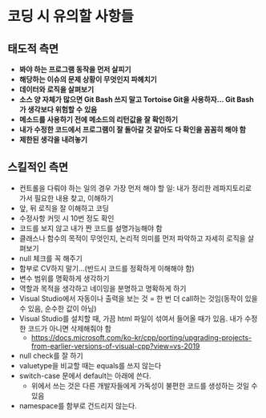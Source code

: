# 코딩 시 유의할 사항들

## 태도적 측면
- **봐야 하는 프로그램 동작을 먼저 살피기**
- **해당하는 이슈의 문제 상황이 무엇인지 파헤치기**
- **데이터와 로직을 살펴보기**
- **소스 양 자체가 많으면 Git Bash 쓰지 말고 Tortoise Git을 사용하자... Git Bash가 생각보다 위험할 수 있음**
- **메소드를 사용하기 전에 메소드의 리턴값을 잘 확인하기**
- **내가 수정한 코드에서 프로그램이 잘 돌아갈 것 같아도 다 확인을 꼼꼼히 해야 함**
- **제한된 생각을 내려놓기**

## 스킬적인 측면
- 컨트롤을 다뤄야 하는 일의 경우 가장 먼저 해야 할 일: 내가 정리한 레파지토리로 가서 필요한 내용 찾고, 이해하기
- 앞, 뒤 로직을 잘 이해하고 코딩
- 수정사항 커밋 시 10번 정도 확인
- 코드를 보지 않고 내가 짠 코드를 설명가능해야 함
- 클래스나 함수의 목적이 무엇인지, 논리적 의미를 먼저 파악하고 자세히 로직을 살펴보기
- null 체크를 꼭 해주기
- 함부로 CV하지 말기...(반드시 코드를 정확하게 이해해야 함)
- 변수 범위를 명확하게 생각하기
- 역할과 목적을 생각하고 네이밍을 분명하고 명확하게 하기
- Visual Studio에서 자동이나 출력을 보는 것 = 한 번 더 call하는 것임(동작이 있을 수 있음, 순수한 값이 아님)
- Visual Studio를 설치할 때, 가끔 html 파일이 섞여서 들어올 때가 있음. 내가 수정한 코드가 아니면 삭제해줘야 함
  - https://docs.microsoft.com/ko-kr/cpp/porting/upgrading-projects-from-earlier-versions-of-visual-cpp?view=vs-2019
- null check를 잘 하기
- valuetype을 비교할 때는 equals를 쓰지 않는다
- switch-case 문에서 default는 아래에 쓴다.
  -  위에서 쓰는 것은 다른 개발자들에게 가독성이 불편한 코드를 생성하는 것일 수 있음
- namespace를 함부로 건드리지 않는다.
